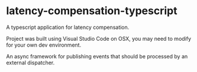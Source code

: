 # latency-compensation-typescript
A typescript application for latency compensation.


Project was built using Visual Studio Code on OSX, you may need to modify for your own dev environment.

An async framework for publishing events that should be processed by an external dispatcher. 
